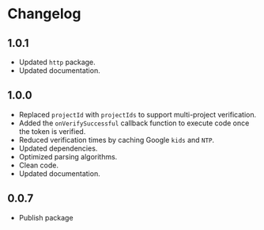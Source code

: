 # Changelog

## 1.0.1

- Updated `http` package.
- Updated documentation.

## 1.0.0

- Replaced `projectId` with `projectIds` to support multi-project verification.
- Added the `onVerifySuccessful` callback function to execute code once the token is verified.
- Reduced verification times by caching Google `kids` and `NTP`.
- Updated dependencies.
- Optimized parsing algorithms.
- Clean code.
- Updated documentation.

## 0.0.7

- Publish package


